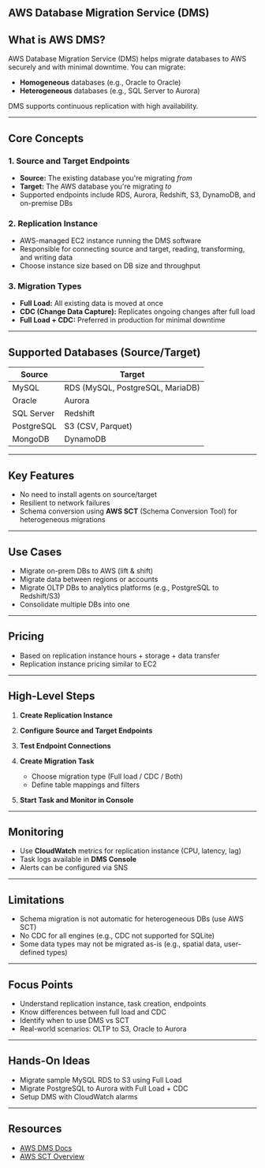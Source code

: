 ## AWS Database Migration Service (DMS)

## What is AWS DMS?

AWS Database Migration Service (DMS) helps migrate databases to AWS securely and with minimal downtime. You can migrate:

* **Homogeneous** databases (e.g., Oracle to Oracle)
* **Heterogeneous** databases (e.g., SQL Server to Aurora)

DMS supports continuous replication with high availability.

---

## Core Concepts

### 1. **Source and Target Endpoints**

* **Source:** The existing database you're migrating *from*
* **Target:** The AWS database you're migrating *to*
* Supported endpoints include RDS, Aurora, Redshift, S3, DynamoDB, and on-premise DBs

### 2. **Replication Instance**

* AWS-managed EC2 instance running the DMS software
* Responsible for connecting source and target, reading, transforming, and writing data
* Choose instance size based on DB size and throughput

### 3. **Migration Types**

* **Full Load:** All existing data is moved at once
* **CDC (Change Data Capture):** Replicates ongoing changes after full load
* **Full Load + CDC:** Preferred in production for minimal downtime

---

## Supported Databases (Source/Target)

| Source     | Target                           |
| ---------- | -------------------------------- |
| MySQL      | RDS (MySQL, PostgreSQL, MariaDB) |
| Oracle     | Aurora                           |
| SQL Server | Redshift                         |
| PostgreSQL | S3 (CSV, Parquet)                |
| MongoDB    | DynamoDB                         |

---

## Key Features

* No need to install agents on source/target
* Resilient to network failures
* Schema conversion using **AWS SCT** (Schema Conversion Tool) for heterogeneous migrations

---

## Use Cases

* Migrate on-prem DBs to AWS (lift & shift)
* Migrate data between regions or accounts
* Migrate OLTP DBs to analytics platforms (e.g., PostgreSQL to Redshift/S3)
* Consolidate multiple DBs into one

---

## Pricing

* Based on replication instance hours + storage + data transfer
* Replication instance pricing similar to EC2

---

## High-Level Steps

1. **Create Replication Instance**
2. **Configure Source and Target Endpoints**
3. **Test Endpoint Connections**
4. **Create Migration Task**

   * Choose migration type (Full load / CDC / Both)
   * Define table mappings and filters
5. **Start Task and Monitor in Console**

---

## Monitoring

* Use **CloudWatch** metrics for replication instance (CPU, latency, lag)
* Task logs available in **DMS Console**
* Alerts can be configured via SNS

---

## Limitations

* Schema migration is not automatic for heterogeneous DBs (use AWS SCT)
* No CDC for all engines (e.g., CDC not supported for SQLite)
* Some data types may not be migrated as-is (e.g., spatial data, user-defined types)

---

## Focus Points

* Understand replication instance, task creation, endpoints
* Know differences between full load and CDC
* Identify when to use DMS vs SCT
* Real-world scenarios: OLTP to S3, Oracle to Aurora

---

## Hands-On Ideas

* Migrate sample MySQL RDS to S3 using Full Load
* Migrate PostgreSQL to Aurora with Full Load + CDC
* Setup DMS with CloudWatch alarms

---

## Resources

* [AWS DMS Docs](https://docs.aws.amazon.com/dms/index.html)
* [AWS SCT Overview](https://docs.aws.amazon.com/SchemaConversionTool/latest/userguide/Welcome.html)
